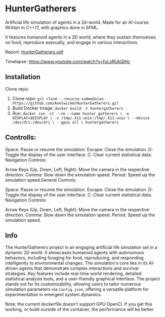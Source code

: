 # HunterGatherers
Artificial life simulation of agents in a 2d-world. Made for an AI-course.
Written in C++17, with graphics done in SFML.

It features humanoid agents in a 2D world, where they sustain themselves on food, reproduce asexually, and engage in various interactions.

Report: [HunterGatherers.pdf](HunterGatherers.pdf)

Timelapse: https://www.youtube.com/watch?v=fuLsRUkQlHc


## Installation

Clone repo:
1. Clone repo: `git clone --recurse-submodules https://github.com/Axelwickm/HunterGatherers.git`
2. Build Docker Image: `docker build -t huntergatherers .`
3. Run: `docker run -it --rm --name hunter_gatherers \
    -e DISPLAY=$DISPLAY \
    -v /tmp/.X11-unix:/tmp/.X11-unix \
    --device /dev/dri:/dev/dri \
    --gpus all \
    huntergatherers`


## Controlls:

Space: Pause or resume the simulation.
Escape: Close the simulation.
D: Toggle the display of the user interface.
C: Clear current statistical data.
Navigation Controls:

Arrow Keys (Up, Down, Left, Right): Move the camera in the respective direction.
Comma: Slow down the simulation speed.
Period: Speed up the simulation speed.General Controls:

Space: Pause or resume the simulation.
Escape: Close the simulation.
D: Toggle the display of the user interface.
C: Clear current statistical data.
Navigation Controls:

Arrow Keys (Up, Down, Left, Right): Move the camera in the respective direction.
Comma: Slow down the simulation speed.
Period: Speed up the simulation speed.

## Info

The HunterGatherers project is an engaging artificial life simulation set in a dynamic 2D world. It showcases humanoid agents with autonomous behaviors, including foraging for food, reproducing, and responding intelligently to environmental changes. The simulation's core lies in its AI-driven agents that demonstrate complex interactions and survival strategies. Key features include real-time world rendering, detailed statistical analysis tools, and a user-friendly graphical interface. The project stands out for its customizability, allowing users to tailor numerous simulation parameters via `Config.json`, offering a versatile platform for experimentation in emergent system dynamics.



Note: the current dockerfile doesn't support GPU OpenCl. If you get this working, or build ourside of the container, the performance will be better.

